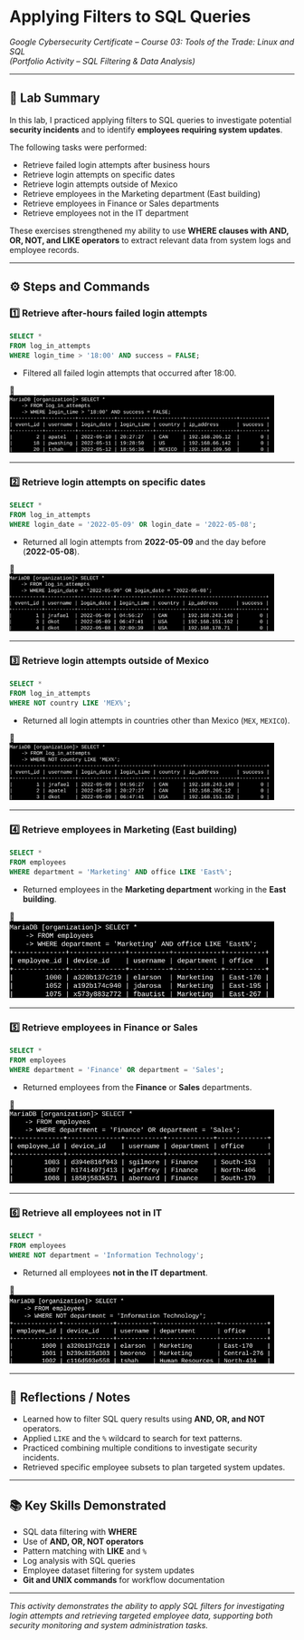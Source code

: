 # Applying Filters to SQL Queries  
*Google Cybersecurity Certificate – Course 03: Tools of the Trade: Linux and SQL*  
*(Portfolio Activity – SQL Filtering & Data Analysis)*  

---

## 🎯 Lab Summary  
In this lab, I practiced applying filters to SQL queries to investigate potential **security incidents** and to identify **employees requiring system updates**.  

The following tasks were performed:  
- Retrieve failed login attempts after business hours  
- Retrieve login attempts on specific dates  
- Retrieve login attempts outside of Mexico  
- Retrieve employees in the Marketing department (East building)  
- Retrieve employees in Finance or Sales departments  
- Retrieve employees not in the IT department  

These exercises strengthened my ability to use **WHERE clauses with AND, OR, NOT, and LIKE operators** to extract relevant data from system logs and employee records.  

---

## ⚙️ Steps and Commands  

### 1️⃣ Retrieve after-hours failed login attempts  
```sql
SELECT * 
FROM log_in_attempts 
WHERE login_time > '18:00' AND success = FALSE;
```  
- Filtered all failed login attempts that occurred after 18:00.  

📸  
![After-hours failed login attempts](../assets/activity-03-04-01/img-1.png)

---

### 2️⃣ Retrieve login attempts on specific dates  
```sql
SELECT * 
FROM log_in_attempts 
WHERE login_date = '2022-05-09' OR login_date = '2022-05-08';
```  
- Returned all login attempts from **2022-05-09** and the day before (**2022-05-08**).  

📸  
![Login attempts on specific dates](../assets/activity-03-04-01/img-2.png)

---

### 3️⃣ Retrieve login attempts outside of Mexico  
```sql
SELECT * 
FROM log_in_attempts 
WHERE NOT country LIKE 'MEX%';
```  
- Returned all login attempts in countries other than Mexico (`MEX`, `MEXICO`).  

📸  
![Login attempts outside of Mexico](../assets/activity-03-04-01/img-3.png)

---

### 4️⃣ Retrieve employees in Marketing (East building)  
```sql
SELECT * 
FROM employees 
WHERE department = 'Marketing' AND office LIKE 'East%';
```  
- Returned employees in the **Marketing department** working in the **East building**.  

📸  
![Employees in Marketing East](../assets/activity-03-04-01/img-4.png)

---

### 5️⃣ Retrieve employees in Finance or Sales  
```sql
SELECT * 
FROM employees 
WHERE department = 'Finance' OR department = 'Sales';
```  
- Returned employees from the **Finance** or **Sales** departments.  

📸  
![Employees in Finance or Sales](../assets/activity-03-04-01/img-5.png)

---

### 6️⃣ Retrieve all employees not in IT  
```sql
SELECT * 
FROM employees 
WHERE NOT department = 'Information Technology';
```  
- Returned all employees **not in the IT department**.  

📸  
![Employees not in IT](../assets/activity-03-04-01/img-6.png)

---

## 🧠 Reflections / Notes  
- Learned how to filter SQL query results using **AND, OR, and NOT** operators.  
- Applied `LIKE` and the `%` wildcard to search for text patterns.  
- Practiced combining multiple conditions to investigate security incidents.  
- Retrieved specific employee subsets to plan targeted system updates.  

---

## 📚 Key Skills Demonstrated  
- SQL data filtering with **WHERE**  
- Use of **AND, OR, NOT operators**  
- Pattern matching with **LIKE** and `%`  
- Log analysis with SQL queries  
- Employee dataset filtering for system updates  
- **Git and UNIX commands** for workflow documentation  

---

*This activity demonstrates the ability to apply SQL filters for investigating login attempts and retrieving targeted employee data, supporting both security monitoring and system administration tasks.*  

